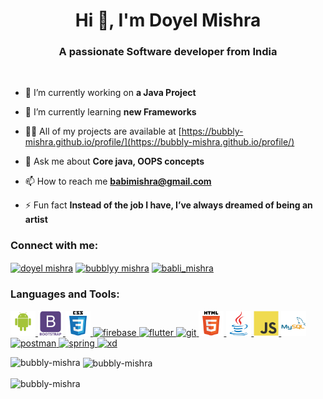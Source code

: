 <h1 align="center">Hi 👋, I'm Doyel Mishra</h1>
<h3 align="center">A passionate Software developer from India</h3>

<p align="left"> <a href="https://twitter.com/" target="blank"><img src="https://img.shields.io/twitter/follow/?logo=twitter&style=for-the-badge" alt="" /></a> </p>

- 🔭 I’m currently working on **a Java Project**

- 🌱 I’m currently learning **new Frameworks**

- 👨‍💻 All of my projects are available at [https://bubbly-mishra.github.io/profile/](https://bubbly-mishra.github.io/profile/)

- 💬 Ask me about **Core java, OOPS concepts**

- 📫 How to reach me **babimishra@gmail.com**

- ⚡ Fun fact **Instead of the job I have, I’ve always dreamed of being an artist**

<h3 align="left">Connect with me:</h3>
<p align="left">
<a href="https://linkedin.com/in/doyel mishra" target="blank"><img align="center" src="https://raw.githubusercontent.com/rahuldkjain/github-profile-readme-generator/master/src/images/icons/Social/linked-in-alt.svg" alt="doyel mishra" height="30" width="40" /></a>
<a href="https://fb.com/bubblyy mishra" target="blank"><img align="center" src="https://raw.githubusercontent.com/rahuldkjain/github-profile-readme-generator/master/src/images/icons/Social/facebook.svg" alt="bubblyy mishra" height="30" width="40" /></a>
<a href="https://www.codechef.com/users/babli_mishra" target="blank"><img align="center" src="https://cdn.jsdelivr.net/npm/simple-icons@3.1.0/icons/codechef.svg" alt="babli_mishra" height="30" width="40" /></a>
</p>

<h3 align="left">Languages and Tools:</h3>
<p align="left"> <a href="https://developer.android.com" target="_blank"> <img src="https://raw.githubusercontent.com/devicons/devicon/master/icons/android/android-original-wordmark.svg" alt="android" width="40" height="40"/> </a> <a href="https://getbootstrap.com" target="_blank"> <img src="https://raw.githubusercontent.com/devicons/devicon/master/icons/bootstrap/bootstrap-plain-wordmark.svg" alt="bootstrap" width="40" height="40"/> </a> <a href="https://www.w3schools.com/css/" target="_blank"> <img src="https://raw.githubusercontent.com/devicons/devicon/master/icons/css3/css3-original-wordmark.svg" alt="css3" width="40" height="40"/> </a> <a href="https://firebase.google.com/" target="_blank"> <img src="https://www.vectorlogo.zone/logos/firebase/firebase-icon.svg" alt="firebase" width="40" height="40"/> </a> <a href="https://flutter.dev" target="_blank"> <img src="https://www.vectorlogo.zone/logos/flutterio/flutterio-icon.svg" alt="flutter" width="40" height="40"/> </a> <a href="https://git-scm.com/" target="_blank"> <img src="https://www.vectorlogo.zone/logos/git-scm/git-scm-icon.svg" alt="git" width="40" height="40"/> </a> <a href="https://www.w3.org/html/" target="_blank"> <img src="https://raw.githubusercontent.com/devicons/devicon/master/icons/html5/html5-original-wordmark.svg" alt="html5" width="40" height="40"/> </a> <a href="https://www.java.com" target="_blank"> <img src="https://raw.githubusercontent.com/devicons/devicon/master/icons/java/java-original.svg" alt="java" width="40" height="40"/> </a> <a href="https://developer.mozilla.org/en-US/docs/Web/JavaScript" target="_blank"> <img src="https://raw.githubusercontent.com/devicons/devicon/master/icons/javascript/javascript-original.svg" alt="javascript" width="40" height="40"/> </a> <a href="https://www.mysql.com/" target="_blank"> <img src="https://raw.githubusercontent.com/devicons/devicon/master/icons/mysql/mysql-original-wordmark.svg" alt="mysql" width="40" height="40"/> </a> <a href="https://postman.com" target="_blank"> <img src="https://www.vectorlogo.zone/logos/getpostman/getpostman-icon.svg" alt="postman" width="40" height="40"/> </a> <a href="https://spring.io/" target="_blank"> <img src="https://www.vectorlogo.zone/logos/springio/springio-icon.svg" alt="spring" width="40" height="40"/> </a> <a href="https://www.adobe.com/products/xd.html" target="_blank"> <img src="https://cdn.worldvectorlogo.com/logos/adobe-xd.svg" alt="xd" width="40" height="40"/> </a> </p>

<p><img align="left" src="https://github-readme-stats.vercel.app/api/top-langs?username=bubbly-mishra&show_icons=true&locale=en&layout=compact" alt="bubbly-mishra" /></p>

<p>&nbsp;<img align="center" src="https://github-readme-stats.vercel.app/api?username=bubbly-mishra&show_icons=true&locale=en" alt="bubbly-mishra" /></p>

<p><img align="center" src="https://github-readme-streak-stats.herokuapp.com/?user=bubbly-mishra&" alt="bubbly-mishra" /></p>


